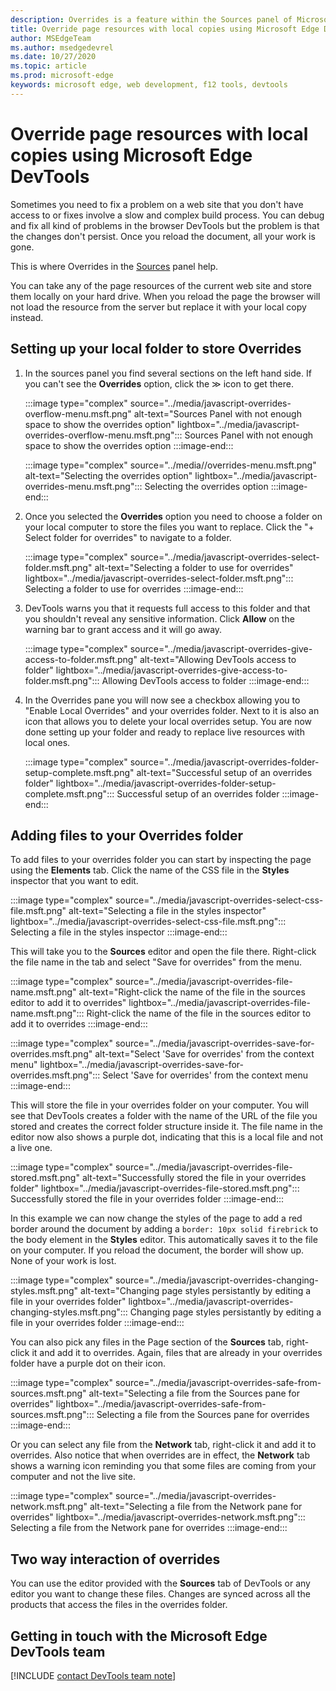 ```yaml
---
description: Overrides is a feature within the Sources panel of Microsoft Edge DevTools that allows you to copy page resources to your hard drive. When you reload the page, DevTools will not load the resource but replace it with your local copy instead. 
title: Override page resources with local copies using Microsoft Edge DevTools
author: MSEdgeTeam
ms.author: msedgedevrel
ms.date: 10/27/2020 
ms.topic: article
ms.prod: microsoft-edge
keywords: microsoft edge, web development, f12 tools, devtools
---
```


# Override page resources with local copies using Microsoft Edge DevTools  

Sometimes you need to fix a problem on a web site that you don't have access to or fixes involve a slow and complex build process. You can debug and fix all kind of problems in the browser DevTools but the problem is that the changes don't persist. Once you reload the document, all your work is gone. 

This is where Overrides in the [Sources][DevToolsSourcesPanel] panel help.  

You can take any of the page resources of the current web site and store them locally on your hard drive. When you reload the page the browser will not load the resource from the server but replace it with your local copy instead.

## Setting up your local folder to store Overrides

1.  In the sources panel you find several sections on the left hand side. If you can't see the **Overrides** option, click the ≫ icon to get there.

    :::image type="complex" source="../media/javascript-overrides-overflow-menu.msft.png" alt-text="Sources Panel with not enough space to show the overrides option" lightbox="../media/javascript-overrides-overflow-menu.msft.png":::
      Sources Panel with not enough space to show the overrides option 
    :::image-end:::  

    :::image type="complex" source="../media//overrides-menu.msft.png" alt-text="Selecting the overrides option" lightbox="../media/javascript-overrides-menu.msft.png":::
      Selecting the overrides option
    :::image-end:::  

1.  Once you selected the **Overrides** option you need to choose a folder on your local computer to store the files you want to replace. Click the "+ Select folder for overrides" to navigate to a folder. 

    :::image type="complex" source="../media/javascript-overrides-select-folder.msft.png" alt-text="Selecting a folder to use for overrides" lightbox="../media/javascript-overrides-select-folder.msft.png":::
      Selecting a folder to use for overrides 
    :::image-end:::  

1.  DevTools warns you that it requests full access to this folder and that you shouldn't reveal any sensitive information. Click **Allow** on the warning bar to grant access and it will go away. 

    :::image type="complex" source="../media/javascript-overrides-give-access-to-folder.msft.png" alt-text="Allowing DevTools access to folder" lightbox="../media/javascript-overrides-give-access-to-folder.msft.png":::
      Allowing DevTools access to folder 
    :::image-end:::  

1.  In the Overrides pane you will now see a checkbox allowing you to "Enable Local Overrides" and your overrides folder. Next to it is also an icon that allows you to delete your local overrides setup. You are now done setting up your folder and ready to replace live resources with local ones.

    :::image type="complex" source="../media/javascript-overrides-folder-setup-complete.msft.png" alt-text="Successful setup of an overrides folder" lightbox="../media/javascript-overrides-folder-setup-complete.msft.png":::
      Successful setup of an overrides folder 
    :::image-end:::  

## Adding files to your Overrides folder
  
To add files to your overrides folder you can start by inspecting the page using the **Elements** tab. Click the name of the CSS file in the **Styles** inspector that you want to edit. 

:::image type="complex" source="../media/javascript-overrides-select-css-file.msft.png" alt-text="Selecting a file in the styles inspector" lightbox="../media/javascript-overrides-select-css-file.msft.png":::
  Selecting a file in the styles inspector 
:::image-end:::  

This will take you to the **Sources** editor and open the file there. Right-click the file name in the tab and select "Save for overrides" from the menu. 

:::image type="complex" source="../media/javascript-overrides-file-name.msft.png" alt-text="Right-click the name of the file in the sources editor to add it to overrides" lightbox="../media/javascript-overrides-file-name.msft.png":::
  Right-click the name of the file in the sources editor to add it to overrides 
:::image-end:::  

:::image type="complex" source="../media/javascript-overrides-save-for-overrides.msft.png" alt-text="Select 'Save for overrides' from the context menu" lightbox="../media/javascript-overrides-save-for-overrides.msft.png":::
  Select 'Save for overrides' from the context menu 
:::image-end:::  

This will store the file in your overrides folder on your computer. You will see that DevTools creates a folder with the name of the URL of the file you stored and creates the correct folder structure inside it. The file name in the editor now also shows a purple dot, indicating that this is a local file and not a live one.

:::image type="complex" source="../media/javascript-overrides-file-stored.msft.png" alt-text="Successfully stored the file in your overrides folder" lightbox="../media/javascript-overrides-file-stored.msft.png":::
  Successfully stored the file in your overrides folder 
:::image-end:::  

In this example we can now change the styles of the page to add a red border around the document by adding a `border: 10px solid firebrick` to the body element in the **Styles** editor. This automatically saves it to the file on your computer. If you reload the document, the border will show up. None of your work is lost.

:::image type="complex" source="../media/javascript-overrides-changing-styles.msft.png" alt-text="Changing page styles persistantly by editing a file in your overrides folder" lightbox="../media/javascript-overrides-changing-styles.msft.png":::
  Changing page styles persistantly by editing a file in your overrides folder 
:::image-end:::  

You can also pick any files in the Page section of the **Sources** tab, right-click it and add it to overrides. Again, files that are already in your overrides folder have a purple dot on their icon.

:::image type="complex" source="../media/javascript-overrides-safe-from-sources.msft.png" alt-text="Selecting a file from the Sources pane for overrides" lightbox="../media/javascript-overrides-safe-from-sources.msft.png":::
  Selecting a file from the Sources pane for overrides 
:::image-end:::  

Or you can select any file from the **Network** tab, right-click it and add it to overrides. Also notice that when overrides are in effect, the **Network** tab shows a warning icon reminding you that some files are coming from your computer and not the live site.

:::image type="complex" source="../media/javascript-overrides-network.msft.png" alt-text="Selecting a file from the Network pane for overrides" lightbox="../media/javascript-overrides-network.msft.png":::
  Selecting a file from the Network pane for overrides 
:::image-end:::  

## Two way interaction of overrides

You can use the editor provided with the **Sources** tab of DevTools or any editor you want to change these files. Changes are synced across all the products that access the files in the overrides folder.
  
## Getting in touch with the Microsoft Edge DevTools team  

[!INCLUDE [contact DevTools team note](../includes/contact-devtools-team-note.md)]  

<!-- links -->  

[DevToolsSourcesPanel]: ../sources.md "Sources panel overview | Microsoft Docs"  

